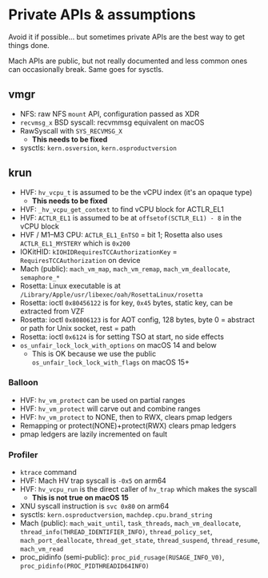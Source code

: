 # Private APIs & assumptions

Avoid it if possible... but sometimes private APIs are the best way to get things done.

Mach APIs are public, but not really documented and less common ones can occasionally break. Same goes for sysctls.

## vmgr

- NFS: raw NFS `mount` API, configuration passed as XDR
- `recvmsg_x` BSD syscall: recvmmsg equivalent on macOS
- RawSyscall with `SYS_RECVMSG_X`
  - **This needs to be fixed**
- sysctls: `kern.osversion`, `kern.osproductversion`

## krun

- HVF: `hv_vcpu_t` is assumed to be the vCPU index (it's an opaque type)
  - **This needs to be fixed**
- HVF: `_hv_vcpu_get_context` to find vCPU block for ACTLR_EL1
- HVF: `ACTLR_EL1` is assumed to be at `offsetof(SCTLR_EL1) - 8` in the vCPU block
- HVF / M1–M3 CPU: `ACTLR_EL1_EnTSO` = bit 1; Rosetta also uses `ACTLR_EL1_MYSTERY` which is `0x200`
- IOKitHID: `kIOHIDRequiresTCCAuthorizationKey` = `RequiresTCCAuthorization` on device
- Mach (public): `mach_vm_map`, `mach_vm_remap`, `mach_vm_deallocate`, `semaphore_*`
- Rosetta: Linux executable is at `/Library/Apple/usr/libexec/oah/RosettaLinux/rosetta`
- Rosetta: ioctl `0x80456122` is for key, `0x45` bytes, static key, can be extracted from VZF
- Rosetta: ioctl `0x80806123` is for AOT config, 128 bytes, byte 0 = abstract or path for Unix socket, rest = path
- Rosetta: ioctl `0x6124` is for setting TSO at start, no side effects
- `os_unfair_lock_lock_with_options` on macOS 14 and below
  - This is OK because we use the public `os_unfair_lock_lock_with_flags` on macOS 15+

### Balloon

- HVF: `hv_vm_protect` can be used on partial ranges
- HVF: `hv_vm_protect` will carve out and combine ranges
- HVF: `hv_vm_protect` to NONE, then to RWX, clears pmap ledgers
- Remapping or protect(NONE)+protect(RWX) clears pmap ledgers
- pmap ledgers are lazily incremented on fault

### Profiler

- `ktrace` command
- HVF: Mach HV trap syscall is `-0x5` on arm64
- HVF: `hv_vcpu_run` is the direct caller of `hv_trap` which makes the syscall
  - **This is not true on macOS 15**
- XNU syscall instruction is `svc 0x80` on arm64
- sysctls: `kern.osproductversion`, `machdep.cpu.brand_string`
- Mach (public): `mach_wait_until`, `task_threads`, `mach_vm_deallocate`, `thread_info(THREAD_IDENTIFIER_INFO)`, `thread_policy_set`, `mach_port_deallocate`, `thread_get_state`, `thread_suspend`, `thread_resume`, `mach_vm_read`
- proc_pidinfo (semi-public): `proc_pid_rusage(RUSAGE_INFO_V0)`, `proc_pidinfo(PROC_PIDTHREADID64INFO)`
